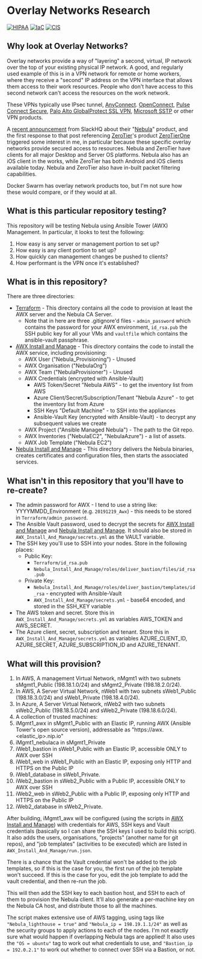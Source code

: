 # Overlay Networks Research

[![HIPAA](https://app.soluble.cloud/api/v1/public/badges/cd432272-a5e2-41c0-9394-151bd9841d88.svg)](https://app.soluble.cloud/repos/details/github.com/aggie-innovation-platform-private/nebula-demo-build)  [![IaC](https://app.soluble.cloud/api/v1/public/badges/8601530e-1188-4eaf-af49-ea77078f9b95.svg)](https://app.soluble.cloud/repos/details/github.com/aggie-innovation-platform-private/nebula-demo-build)  [![CIS](https://app.soluble.cloud/api/v1/public/badges/f5c53541-b78d-40f4-bd61-9fd851f1e364.svg)](https://app.soluble.cloud/repos/details/github.com/aggie-innovation-platform-private/nebula-demo-build)  
## Why look at Overlay Networks?

Overlay networks provide a way of "layering" a second, virtual, IP network over the top of your existing physical IP network. A
good, and regularly used example of this is in a VPN network for remote or home workers, where they receive a "second" IP
address on the VPN interface that allows them access to their work resources. People who don't have access to this second
network can't access the resources on the work network.

These VPNs typically use IPsec tunnel, [AnyConnect](http://www.cisco.com/go/asm).
[OpenConnect](https://tools.ietf.org/html/draft-mavrogiannopoulos-openconnect-02),
[Pulse Connect Secure](https://www.pulsesecure.net/products/connect-secure/),
[Palo Alto GlobalProtect SSL VPN](https://www.paloaltonetworks.com/features/vpn),
[Microsoft SSTP](https://msdn.microsoft.com/en-us/library/cc247338.aspx) or other VPN products.

A [recent announcement](https://slack.engineering/introducing-nebula-the-open-source-global-overlay-network-from-slack-884110a5579)
from SlackHQ about their "[Nebula](https://github.com/slackhq/nebula)" product, and the first response to that post referencing
[ZeroTier](https://www.zerotier.com/)'s product [ZeroTierOne](https://github.com/zerotier/ZeroTierOne) triggered some interest
in me, in particular because these specific overlay networks provide secured access to resources. Nebula and ZeroTier have
clients for all major Desktop and Server OS platforms. Nebula also has an iOS client in the works, while ZeroTier has both
Android and iOS clients available today. Nebula and ZeroTier also have in-built packet filtering capabilities.

Docker Swarm has overlay network products too, but I'm not sure how these would compare, or if they would at all.

## What is this particular repository testing?

This repository will be testing Nebula using Ansible Tower (AWX) Management. In particular, it looks to test the following:

1. How easy is any server or management portion to set up?
2. How easy is any client portion to set up?
3. How quickly can management changes be pushed to clients?
4. How performant is the VPN once it's established?

## What is in this repository?

There are three directories:

* [Terraform](Terraform) - This directory contains all the code to provision at least the AWX server and the Nebula CA Server.
  * Note that in here are three .gitignore'd files - `admin_password` which contains the password for your AWX environment, `id_rsa.pub` the SSH public key for all your VMs and `vaultfile` which contains the ansible-vault passphrase.
* [AWX Install and Manage](AWX_Install_And_Manage) - This directory contains the code to install the AWX service, including provisioning:
  * AWX User ("Nebula_Provisioning") - Unused
  * AWX Organisation ("NebulaOrg")
  * AWX Team ("NebulaProvisioner") - Unused
  * AWX Credentials (encrypted with Ansible-Vault)
    * AWS Token/Secret "Nebula AWS" - to get the inventory list from AWS
    * Azure Client/Secret/Subscription/Tenant "Nebula Azure" - to get the inventory list from Azure
    * SSH Keys "Default Machine" - to SSH into the appliances
    * Ansible-Vault Key (encrypted with Ansible-Vault) - to decrypt any subsequent values we create
  * AWX Project ("Ansible Managed Nebula") - The path to the Git repo.
  * AWX Inventories ("NebulaEC2", "NebulaAzure") - a list of assets.
  * AWX Job Template ("Nebula EC2")
* [Nebula Install and Manage](Nebula_Install_And_Manage) - This directory delivers the Nebula binaries, creates certificates and configuration files, then starts the associated services.

## What isn't in this repository that you'll have to re-create?

* The admin password for AWX - I tend to use a string like: YYYYMMDD_Environment (e.g. `20191219_Awx`) - this needs to be stored in `Terraform/admin_password`.
* The Ansible Vault password, used to decrypt the secrets for [AWX Install and Manage](AWX_Install_And_Manage) and
[Nebula Install and Manage](Nebula_Install_And_Manage). It should also be stored in `AWX_Install_And_Manage/secrets.yml` as
the VAULT variable.
* The SSH key you'll use to SSH into your nodes. Store in the following places:
  * Public Key:
    * `Terraform/id_rsa.pub`
    * `Nebula_Install_And_Manage/roles/deliver_bastion/files/id_rsa.pub`
  * Private Key:
    * `Nebula_Install_And_Manage/roles/deliver_bastion/templates/id_rsa` - encrypted with Ansible-Vault
    * `AWX_Install_And_Manage/secrets.yml` - base64 encoded, and stored in the SSH_KEY variable
* The AWS token and secret. Store this in `AWX_Install_And_Manage/secrets.yml` as variables AWS_TOKEN and AWS_SECRET.
* The Azure client, secret, subscription and tenant. Store this in `AWX_Install_And_Manage/secrets.yml` as variables
AZURE_CLIENT_ID, AZURE_SECRET, AZURE_SUBSCRIPTION_ID and AZURE_TENANT.

## What will this provision?

1. In AWS, A management Virtual Network, nMgmt1 with two subnets sMgmt1_Public (198.18.1.0/24) and sMgmt2_Private (198.18.2.0/24).
2. In AWS, A Server Virtual Network, nWeb1 with two subnets sWeb1_Public (198.18.3.0/24) and sWeb1_Private (198.18.4.0/24).
3. In Azure, A Server Virtual Network, nWeb2 with two subnets sWeb2_Public (198.18.5.0/24) and sWeb2_Private (198.18.6.0/24).
4. A collection of trusted machines:
  1. iMgmt1_awx in sMgmt1_Public with an Elastic IP, running AWX (Ansible Tower's open source version), addressable as "https://awx.<elastic_ip>.nip.io"
  2. iMgmt1_nebulaca in sMgmt1_Private
  3. iWeb1_bastion in sWeb1_Public with an Elastic IP, accessible ONLY to AWX over SSH
  4. iWeb1_web in sWeb1_Public with an Elastic IP, exposing only HTTP and HTTPS on the Public IP
  5. iWeb1_database in sWeb1_Private.
  6. iWeb2_bastion in sWeb2_Public with a Public IP, accessible ONLY to AWX over SSH
  7. iWeb2_web in sWeb2_Public with a Public IP, exposing only HTTP and HTTPS on the Public IP
  8. iWeb2_database in sWeb2_Private.

After building, iMgmt1_awx will be configured (using the scripts in [AWX Install and Manage](AWX_Install_And_Manage))
with credentials for AWS, SSH keys and Vault credentials (basically so I can share the SSH keys I used to build this
script). It also adds the users, organisations, "projects" (another name for git repos), and "job templates"
(activities to be executed) which are listed in `AWX_Install_And_Manage/run.json`.

There is a chance that the Vault credential won't be added to the job templates, so if this is the case for you, the first run
of the job template won't succeed. If this is the case for you, edit the job template to add the vault credential, and then
re-run the job.

This will then add the SSH key to each bastion host, and SSH to each of them to provision the Nebula client. It'll also generate
a per-machine key on the Nebula CA host, and distribute those to all the machines.

The script makes extensive use of AWS tagging, using tags like `"Nebula_lighthouse = true"` and `"Nebula_ip = 198.19.1.1/24"`
as well as the security groups to apply actions to each of the nodes. I'm not exactly sure what would happen if overlapping
Nebula tags are applied! It also uses the `"OS = ubuntu"` tag to work out what credentials to use, and
`"Bastion_ip = 192.0.2.1"` to work out whether to connect over SSH via a Bastion, or not.